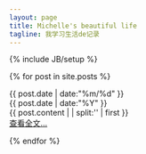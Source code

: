 ```yaml
---
layout: page
title: Michelle's beautiful life
tagline: 我学习生活de记录
---
```

{% include JB/setup %}

{% for post in site.posts %}
<div class = "card">
		<div  class = "date_label">
			<div class="day_month">
      			{{ post.date | date:"%m/%d" }}
      			</div>
      			<div class="year">
      			{{ post.date | date:"%Y" }}
      			</div>
      		</div>
		{{ post.content  | | split:'<!--break-->' | first }}
	<div class = "read_more">
		<a class="fa fa-link" href="{{ BASE_PATH }}{{ post.url }}">  查看全文&hellip;</a>
	</div>

</div>

{% endfor %}

